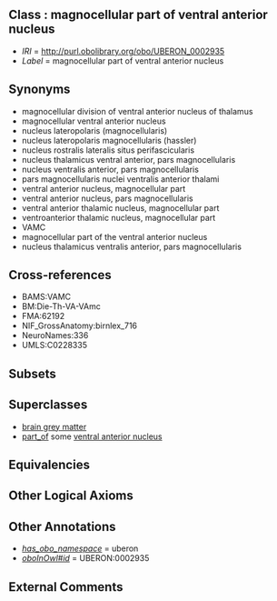 
## Class : magnocellular part of ventral anterior nucleus

 * *IRI* = http://purl.obolibrary.org/obo/UBERON_0002935
 * *Label* = magnocellular part of ventral anterior nucleus

## Synonyms

 * magnocellular division of ventral anterior nucleus of thalamus
 * magnocellular ventral anterior nucleus
 * nucleus lateropolaris (magnocellularis)
 * nucleus lateropolaris magnocellularis (hassler)
 * nucleus rostralis lateralis situs perifascicularis
 * nucleus thalamicus ventral anterior, pars magnocellularis
 * nucleus ventralis anterior, pars magnocellularis
 * pars magnocellularis nuclei ventralis anterior thalami
 * ventral anterior nucleus, magnocellular part
 * ventral anterior nucleus, pars magnocellularis
 * ventral anterior thalamic nucleus, magnocellular part
 * ventroanterior thalamic nucleus, magnocellular part
 * VAMC
 * magnocellular part of the ventral anterior nucleus
 * nucleus thalamicus ventralis anterior, pars magnocellularis

## Cross-references

 * BAMS:VAMC
 * BM:Die-Th-VA-VAmc
 * FMA:62192
 * NIF_GrossAnatomy:birnlex_716
 * NeuroNames:336
 * UMLS:C0228335

## Subsets


## Superclasses

 * [brain grey matter](../../UBERON/28/UBERON_0003528.md)
 * [part_of](../../BFO/50/BFO_0000050.md) some [ventral anterior nucleus](../../UBERON/37/UBERON_0002637.md)

## Equivalencies


## Other Logical Axioms


## Other Annotations

 * *[has_obo_namespace](../../ce/oboInOwl#hasOBONamespace.md)* = uberon
 * *[oboInOwl#id](../../id/oboInOwl#id.md)* = UBERON:0002935

## External Comments

